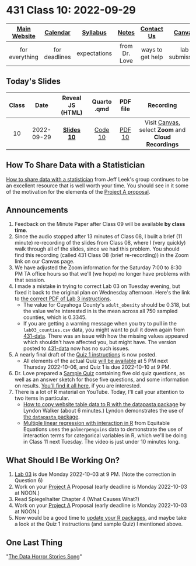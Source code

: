 # 431 Class 10: 2022-09-29

[Main Website](https://thomaselove.github.io/431-2022/) | [Calendar](https://thomaselove.github.io/431-2022/calendar.html) | [Syllabus](https://thomaselove.github.io/431-syllabus-2022/) | [Notes](https://thomaselove.github.io/431-notes/) | [Contact Us](https://thomaselove.github.io/431-2022/contact.html) | [Canvas](https://canvas.case.edu) | [Data and Code](https://github.com/THOMASELOVE/431-data)
:-----------: | :--------------: | :----------: | :---------: | :-------------: | :-----------: | :------------:
for everything | for deadlines | expectations | from Dr. Love | ways to get help | lab submission | for downloads

## Today's Slides

Class | Date | Reveal JS (HTML) | Quarto .qmd | PDF file | Recording
:---: | :--------: | :------: | :------: | :--------: | :-------------:
10 | 2022-09-29 | **[Slides 10](https://thomaselove.github.io/431-slides-2022/class10.html)** | [Code 10](https://thomaselove.github.io/431-slides-2022/class10.qmd) | [PDF 10](431%20Class%2010.pdf) | Visit [Canvas](https://canvas.case.edu/), select **Zoom** and **Cloud Recordings**

## How To Share Data with a Statistician

[How to share data with a statistician](https://github.com/jtleek/datasharing) from Jeff Leek's group continues to be an excellent resource that is well worth your time. You should see in it some of the motivation for the elements of the [Project A proposal](https://thomaselove.github.io/431-projectA-2022/).

## Announcements

1. Feedback on the Minute Paper after Class 09 will be available **by class time**.
2. Since the audio stopped after 13 minutes of Class 08, I built a brief (11 minute) re-recording of the slides from Class 08, where I (very quickly) walk through all of the slides, since we had this problem. You should find this recording (called 431 Class 08 (brief re-recording)) in the Zoom link on our Canvas page.
3. We have adjusted the Zoom information for the Saturday 7:00 to 8:30 PM TA office hours so that we'll (we hope) no longer have problems with that session.
4. I made a mistake in trying to correct Lab 03 on Tuesday evening, but fixed it back to the original plan on Wednesday afternoon. Here's the link to [the correct PDF of Lab 3 instructions](https://github.com/THOMASELOVE/431-labs-2022/blob/main/lab03.pdf).
    - The value for Cuyahoga County's `adult_obesity` should be 0.318, but the value we're interested in is the mean across all 750 sampled counties, which is 0.3345. 
    - If you are getting a warning message when you try to pull in the `lab03_counties.csv` data, you might want to pull it down again from [431-data](https://github.com/THOMASELOVE/431-data). There was an issue with how the missing values appeared which shouldn't have affected you, but might have. The version posted to [431-data](https://github.com/THOMASELOVE/431-data) now has no such issues.
5. A nearly final draft of the [Quiz 1 instructions](https://github.com/THOMASELOVE/431-quizzes-2022/blob/main/quiz1) is now posted.
    - All elements of the actual Quiz [will be available](https://github.com/THOMASELOVE/431-quizzes-2022/blob/main/quiz1) at 5 PM next Thursday 2022-10-06, and Quiz 1 is due 2022-10-10 at 9 PM. 
6. Dr. Love prepared a [Sample Quiz](https://github.com/THOMASELOVE/431-quizzes-2022/tree/main/sample) containing five old quiz questions, as well as an answer sketch for those five questions, and some information on results. [You'll find it all here](https://github.com/THOMASELOVE/431-quizzes-2022/tree/main/sample), if you are interested.
7. There is a lot of R material on YouTube. Today, I'll call your attention to two items in particular.
    - [How to copy website table data to R with the datapasta package](https://www.youtube.com/watch?v=YAkfDQgghzk) by Lyndon Walker (about 6 minutes.) Lyndon demonstrates the use of [the `datapasta` package](https://github.com/MilesMcBain/datapasta).
    - [Multiple linear regression with interaction in R](https://www.youtube.com/watch?v=yJnHmCMb1q4) from Equitable Equations uses the `palmerpenguins` data to demonstrate the use of interaction terms for categorical variables in R, which we'll be doing in Class 11 next Tuesday. The video is just under 10 minutes long.

## What Should I Be Working On?

1. [Lab 03](https://github.com/THOMASELOVE/431-labs-2022) is due Monday 2022-10-03 at 9 PM. (Note the correction in Question 6)
2. Work on your [Project A](https://thomaselove.github.io/431-projectA-2022/) Proposal (early deadline is Monday 2022-10-03 at NOON.)
3. Read Spiegelhalter Chapter 4 (What Causes What?)
4. Work on your [Project A](https://thomaselove.github.io/431-projectA-2022/) Proposal (early deadline is Monday 2022-10-03 at NOON.)
5. Now would be a good time to [update your R packages](https://thomaselove.github.io/431-2022/software.html#updating-your-r-packages), and maybe take a look at the Quiz 1 instructions (and sample Quiz) I mentioned above.

## One Last Thing

"[The Data Horror Stories Song](https://twitter.com/rafamoral/status/1571622591219236864)"



